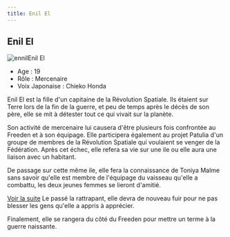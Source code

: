 ```yaml
---
title: Enil El
---
```


Enil El
-------

![ennil](/images/stories/saga/gundamx/persos/ennil.jpg)Enil El


- Age : 19  
- Rôle : Mercenaire  
- Voix Japonaise : Chieko Honda


Enil El est la fille d'un capitaine de la Révolution Spatiale. Ils étaient sur Terre lors de la fin de la guerre, et peu de temps après le décès de son père, elle se mit à détester tout ce qui vivait sur la planète.


Son activité de mercenaire lui causera d'être plusieurs fois confrontée au Freeden et à son équipage. Elle participera également au projet Patulia d'un groupe de membres de la Révolution Spatiale qui voulaient se venger de la Fédération. Après cet échec, elle refera sa vie sur une ile ou elle aura une liaison avec un habitant.


De passage sur cette même ile, elle fera la connaissance de Toniya Malme sans savoir qu'elle est membre de l'équipage du vaisseau qu'elle a combattu, les deux jeunes femmes se lieront d'amitié.


[Voir la suite](javascript:spoiler();)
Le passé la rattrapant, elle devra de nouveau fuir pour ne pas blesser les gens qu'elle a appris à apprécier.


Finalement, elle se rangera du côté du Freeden pour mettre un terme à la guerre naissante.


